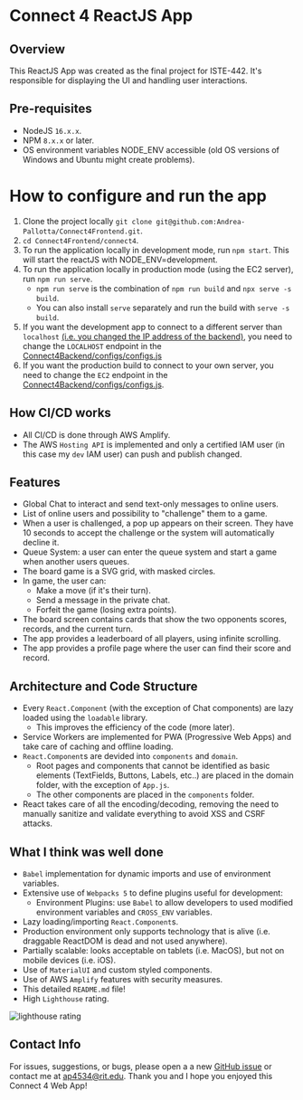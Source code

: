 # Connect 4 ReactJS App

## Overview

This ReactJS App was created as the final project for ISTE-442. It's responsible for displaying the UI and handling user interactions.

## Pre-requisites

- NodeJS `16.x.x`.
- NPM `8.x.x` or later.
- OS environment variables NODE_ENV accessible (old OS versions of Windows and Ubuntu might create problems).

# How to configure and run the app

1. Clone the project locally `git clone git@github.com:Andrea-Pallotta/Connect4Frontend.git`.
2. `cd Connect4Frontend/connect4`.
3. To run the application locally in development mode, run `npm start`. This will start the reactJS with NODE_ENV=development.
4. To run the application locally in production mode (using the EC2 server), run `npm run serve`.
   - `npm run serve` is the combination of `npm run build` and `npx serve -s build`.
   - You can also install `serve` separately and run the build with `serve -s build`.
5. If you want the development app to connect to a different server than `localhost` [(i.e. you changed the IP address of the backend)](https://github.com/Andrea-Pallotta/Connect4Backend/blob/main/configs/configs.js#L6), you need to change the `LOCALHOST` endpoint in the [Connect4Backend/configs/configs.js](https://github.com/Andrea-Pallotta/Connect4Frontend/blob/main/connect4/src/components/API/endpoints.js#L5)
6. If you want the production build to connect to your own server, you need to change the `EC2` endpoint in the [Connect4Backend/configs/configs.js](https://github.com/Andrea-Pallotta/Connect4Frontend/blob/main/connect4/src/components/API/endpoints.js#L5).

## How CI/CD works

- All CI/CD is done through AWS Amplify.
- The AWS `Hosting API` is implemented and only a certified IAM user (in this case my `dev` IAM user) can push and publish changed.

## Features

- Global Chat to interact and send text-only messages to online users.
- List of online users and possibility to "challenge" them to a game.
- When a user is challenged, a pop up appears on their screen. They have 10 seconds to accept the challenge or the system will automatically decline it.
- Queue System: a user can enter the queue system and start a game when another users queues.
- The board game is a SVG grid, with masked circles.
- In game, the user can:
  - Make a move (if it's their turn).
  - Send a message in the private chat.
  - Forfeit the game (losing extra points).
- The board screen contains cards that show the two opponents scores, records, and the current turn.
- The app provides a leaderboard of all players, using infinite scrolling.
- The app provides a profile page where the user can find their score and record.

## Architecture and Code Structure

- Every `React.Component` (with the exception of Chat components) are lazy loaded using the `loadable` library.
  - This improves the efficiency of the code (more later).
- Service Workers are implemented for PWA (Progressive Web Apps) and take care of caching and offline loading.
- `React.Component`s are devided into `components` and `domain`.
  - Root pages and components that cannot be identified as basic elements (TextFields, Buttons, Labels, etc..) are placed in the domain folder, with the exception of `App.js`.
  - The other components are placed in the `components` folder.
- React takes care of all the encoding/decoding, removing the need to manually sanitize and validate everything to avoid XSS and CSRF attacks.

## What I think was well done

- `Babel` implementation for dynamic imports and use of environment variables.
- Extensive use of `Webpacks 5` to define plugins useful for development:
  - Environment Plugins: use `Babel` to allow developers to used modified environment variables and `CROSS_ENV` variables.
- Lazy loading/importing `React.Component`s.
- Production environment only supports technology that is alive (i.e. draggable ReactDOM is dead and not used anywhere).
- Partially scalable: looks acceptable on tablets (i.e. MacOS), but not on mobile devices (i.e. iOS).
- Use of `MaterialUI` and custom styled components.
- Use of AWS `Amplify` features with security measures.
- This detailed `README.md` file!
- High `Lighthouse` rating.

![lighthouse rating](https://github.com/Andrea-Pallotta/Connect4Frontend/blob/main/performance.PNG)

## Contact Info

For issues, suggestions, or bugs, please open a a new [GitHub issue](https://github.com/Andrea-Pallotta/Connect4Frontend/issues) or contact me at [ap4534@rit.edu](mailto:ap4534@rit.edu).
Thank you and I hope you enjoyed this Connect 4 Web App!
